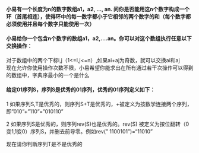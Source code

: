 #### 小易有一个长度为n的数字数组a1，a2, ..., an. 问你是否能用这n个数字构成一个环（首尾相连），使得环中的每一数字都小于它相邻的两个数字的和（每个数字都必须使用并且每个数字只能使用一次）


#### 小易给你一个包含n个数字的数组a1，a2,….an。你可以对这个数组执行任意以下交换操作：  
对于数组中的两个下标i,j（1<=I,j<=n）,如果ai+aj为奇数，就可以交换ai和aj  
现在允许你使用操作次数不限，小易希望你能求出在所有通过若干次操作可以得到的数组中，字典序最小的一个是什么


#### 给定01序列S，序列S是优秀的01序列，优秀的01序列定义如下：  
1 如果序列S,T是优秀的，则序列S+T是优秀的，+被定义为按数学连接两个序列，即”010”+”110”=”010110”  

2 如果序列S是优秀的，则序列rev(S)也是优秀的。rev(S) 被定义为按位翻转（0变1,1变0）序列S，并删去前导零。例如rev(” 1100101”)=“11010”  

现在请你判断序列T是不是优秀的
